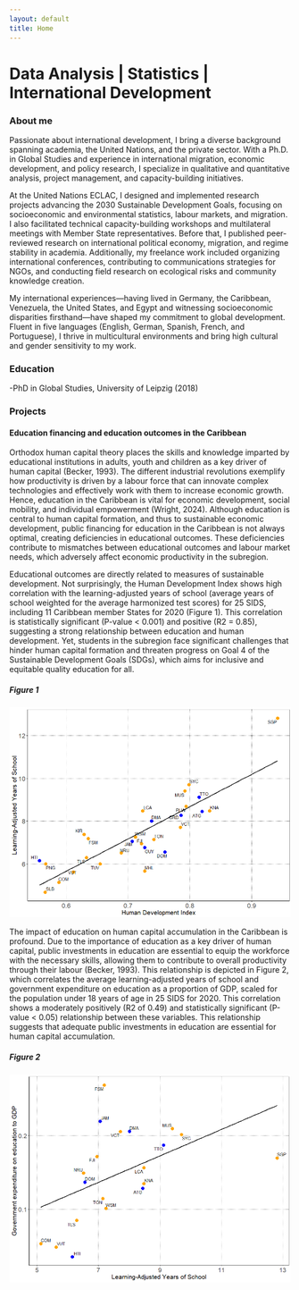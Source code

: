 ```yaml
---
layout: default
title: Home
---
```


# Data Analysis | Statistics | International Development

### About me
Passionate about international development, I bring a diverse background spanning academia, 
the United Nations, and the private sector. With a Ph.D. in Global Studies and experience in international migration, 
economic development, and policy research, I specialize in qualitative and quantitative analysis, project management, and 
capacity-building initiatives.

At the United Nations ECLAC, I designed and implemented research projects advancing the 2030 Sustainable Development Goals,
focusing on socioeconomic and environmental statistics, labour markets, and migration. I also facilitated 
technical capacity-building workshops and multilateral meetings with Member State representatives. Before that, I published
peer-reviewed research on international political economy, migration, and regime stability in academia. Additionally, my 
freelance work included organizing international conferences, contributing to communications strategies for NGOs, and 
conducting field research on ecological risks and community knowledge creation.

My international experiences—having lived in Germany, the Caribbean, Venezuela, the United States, and Egypt and witnessing 
socioeconomic disparities firsthand—have shaped my commitment to global development. Fluent in five languages 
(English, German, Spanish, French, and Portuguese), I thrive in multicultural environments and bring high cultural and gender 
sensitivity to my work.

### Education
-PhD in Global Studies, University of Leipzig (2018)

###  Projects

#### Education financing and education outcomes in the Caribbean
Orthodox human capital theory places the skills and knowledge imparted by educational institutions in adults, 
youth and children as a key driver of human capital (Becker, 1993). The different industrial revolutions exemplify how
productivity is driven by a labour force that can innovate complex technologies and effectively work with them to increase 
economic growth. Hence, education in the Caribbean is vital for economic development, social mobility, and 
individual empowerment (Wright, 2024). Although education is central to human capital formation, and thus to sustainable 
economic development, public financing for education in the Caribbean is not always optimal, creating deficiencies in educational outcomes. These deficiencies contribute to mismatches between educational outcomes and labour market needs, which adversely affect economic productivity in the subregion.
   
Educational outcomes are directly related to measures of sustainable development. Not surprisingly, the Human Development Index shows high correlation with the learning-adjusted years of school (average years of school weighted for the average harmonized test scores) for 25 SIDS, including 11 Caribbean member States for 2020 (Figure 1). This correlation is statistically significant (P-value < 0.001) and positive (R2 = 0.85), suggesting a strong relationship between education and human development. Yet, students in the subregion face significant challenges that hinder human capital formation and threaten progress on Goal 4 of the Sustainable Development Goals (SDGs), which aims for inclusive and equitable quality education for all. 

##### Figure 1
![Correlation of Human Development Index and learning-adjusted years of school in SIDS, 2020](https://github.com/drdanielleon/danielleon.github.io/blob/5a8b817c3b92191fd0086aca1b4b1d4aa25af607/assets/Human%20Development%20Index%20and%20learning-adjusted%20years%20of%20school.png)

The impact of education on human capital accumulation in the Caribbean is profound. Due to the importance of education as a key driver of human capital, public investments in education are essential to equip the workforce with the necessary skills, allowing them to contribute to overall productivity through their labour (Becker, 1993). This relationship is depicted in Figure 2, which correlates the average learning-adjusted years of school and government expenditure on education as a proportion of GDP, scaled for the population under 18 years of age in 25 SIDS for 2020. This correlation shows a moderately positively (R2 of 0.49) and statistically significant (P-value < 0.05) relationship between these variables. This relationship suggests that adequate public investments in education are essential for human capital accumulation.

##### Figure 2
![Correlation of Learning-Adjusted Years of School and government expenditures on education to GDP (%) in SIDS, 2020, scaled for population under 18 years old](https://github.com/drdanielleon/danielleon.github.io/blob/f6d5aa02780d2f5cd5a813929fc56c531fca50ba/assets/Learning-Adjusted%20Years%20of%20School%20and%20government%20expenditures%20on%20education%20to%20GDP.png)
